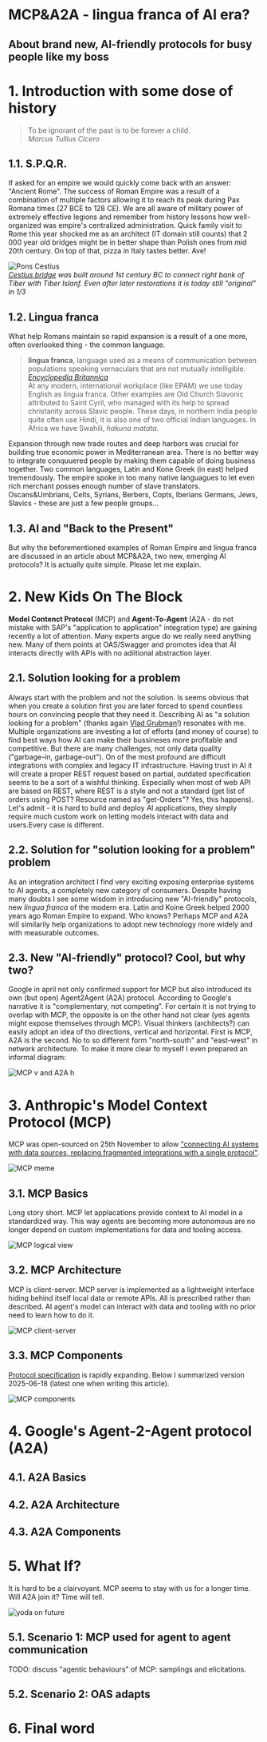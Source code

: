 # MCP&A2A - lingua franca of AI era?
## About brand new, AI-friendly protocols for busy people like my boss

# 1. Introduction with some dose of history

> To be ignorant of the past is to be forever a child.<br>
> *Marcus Tullius Cicero*

## 1.1. S.P.Q.R.

If asked for an empire we would quickly come back with an answer: "Ancient Rome". The success of Roman Empire was a result of a combination of multiple factors allowing it to reach its peak during Pax Romana times (27 BCE to 128 CE). We are all aware of military power of extremely effective legions and remember from history lessons how well-organized was empire's centralized administration. Quick family visit to Rome this year shocked me as an architect (IT domain still counts) that 2 000 year old bridges might be in better shape than Polish ones from mid 20th century. On top of that, pizza in Italy tastes better. Ave!

![Pons Cestius](pons-cestius.jpg)<br>
*[Cestius bridge](https://en.m.wikipedia.org/wiki/Pons_Cestius) was built around 1st century BC to connect right bank of Tiber with Tiber Islanf. Even after later restorations it is today still "original" in 1/3*

## 1.2. Lingua franca

What help Romans maintain so rapid expansion  is a result of a one more, often overlooked thing - the common language.

> **lingua franca**, language used as a means of communication between populations speaking vernaculars that are not mutually intelligible.
> [*Encyclopedia Britannica*](https://www.britannica.com/topic/lingua-franca)<br>
> At any modern, international workplace (like EPAM) we use today English as lingua franca. Other examples are Old Church Slavonic attributed to Saint Cyril, who managed with its help to spread christanity across Slavic people. These days, in northern India people quite often use Hindi, it is also one of two official Indian languages. In Africa we have Swahili, *hakuna matata*.

Expansion through new trade routes and deep harbors was crucial for building true economic power in Mediterranean area. There is no better way to integrate conquuered people by making them capable of doing business together. Two common languages, Latin and Kone Greek (in east) helped tremendously. The empire spoke in too many native languagues to let even rich merchant posses enough number of slave translators. Oscans&Umbrians, Celts, Syrians, Berbers, Copts, Iberians Germans, Jews, Slavics - these are just a few people groups...

## 1.3. AI and "Back to the Present"

But why the beforementioned examples of Roman Empire and lingua franca are discussed in an article about MCP&A2A, two new, emerging AI protocols?
It is actually quite simple. Please let me explain.

# 2. New Kids On The Block
**Model Contenct Protocol** (MCP) and **Agent-To-Agent** (A2A - do not mistake with SAP's "application to application" integration type) are gaining recently a lot of attention. Many experts argue do we really need anything new. Many of them points at OAS/Swagger and promotes idea that AI interacts directly with APIs with no adiitional abstraction layer.

## 2.1. Solution looking for a problem
Always start with the problem and not the solution. Is seems obvious that when you create a solution first you are later forced to spend countless hours on convincing people that they need it.
Describing AI as "a solution looking for a problem" (thanks again [Vlad Grubman](https://www.linkedin.com/in/vladgrubman/)!) resonates with me. Multiple organizations are investing a lot of efforts (and money of course) to find best ways how AI can make their bussineses more profitable and competitive. 
But there are many challenges, not only data quality ("garbage-in, garbage-out"). On of the most profound are difficult integrations with complex and legacy IT infrastructure. Having trust in AI it will create a proper REST request based on partial, outdated specification seems to be a sort of a wishful thinking. Especially when most of web API are based on REST, where REST is a style and not a standard (get list of orders using POST?  Resource named as "get-Orders"? Yes, this happens).
Let's admit - it is hard to build and deploy AI applications, they simply require much custom work on letting models interact with data and users.Every case is different.

## 2.2. Solution for "solution looking for a problem" problem
As an integration architect I find very exciting exposing enterprise systems to AI agents, a completely new category of consumers. Despite having many doubts I see some wisdom in introducing new "AI-friendly" protocols, new *lingua franca* of the modern era. Latin and Koine Greek helped 2000 years ago Roman Empire to expand. Who knows? Perhaps MCP and A2A will similarily help organizations to adopt new technology more widely and with measurable outcomes.

## 2.3. New "AI-friendly" protocol? Cool, but why two?
Google in april not only confirmed support for MCP but also introduced its own (but open) Agent2Agent (A2A) protocol. According to Google's narrative it is "complementary, not competing". For certain it is not trying to overlap with MCP, the opposite is on the other hand not clear (yes agents might expose themselves through MCP).
Visual thinkers (architects?) can easily adopt an idea of tho directions, vertical and horizontal. First is MCP, A2A is the second. No to so different form "north-south" and "east-west" in network architecture. To make it more clear fo myself I even prepared an informal diagram:

![MCP v and A2A h](mcp-a2s-h-v.jpg)

# 3. Anthropic's Model Context Protocol (MCP)
MCP was open-sourced on 25th November to allow ["connecting AI systems with data sources, replacing fragmented integrations with a single protocol"](https://www.anthropic.com/news/model-context-protocol).

![MCP meme](r2s2mcp.jpg)

## 3.1. MCP Basics
Long story short. MCP let applacations provide context to AI model in a standardized way. This way agents are becoming more autonomous are no longer depend on custom implementations for data and tooling access.

![MCP logical view](mcp_hld.png)

## 3.2. MCP Architecture
MCP is client-server. MCP server is implemented as a lightweight interface hiding behind itself local data or remote APIs. All is prescribed rather than described. AI agent's model can interact with data and tooling with no prior need to learn how to do it.

![MCP client-server](mcp_lld.png)

## 3.3. MCP Components
[Protocol specification](https://modelcontextprotocol.io/introduction) is rapidly expanding. Below I summarized version 2025-06-18 (latest one when writing this article).

![MCP components](mcp_breakdown.png)

# 4. Google's Agent-2-Agent protocol (A2A)

## 4.1. A2A Basics

## 4.2. A2A Architecture

## 4.3. A2A Components

# 5. What If?
It is hard to be a clairvoyant. MCP seems to stay with us for a longer time. Will A2A join it? Time will tell. 

![yoda on future](yoda-future.jpg)


## 5.1. Scenario 1: MCP used for agent to agent communication
TODO: discuss "agentic behaviours" of MCP: samplings and elicitations.

## 5.2. Scenario 2: OAS adapts

# 6. Final word





